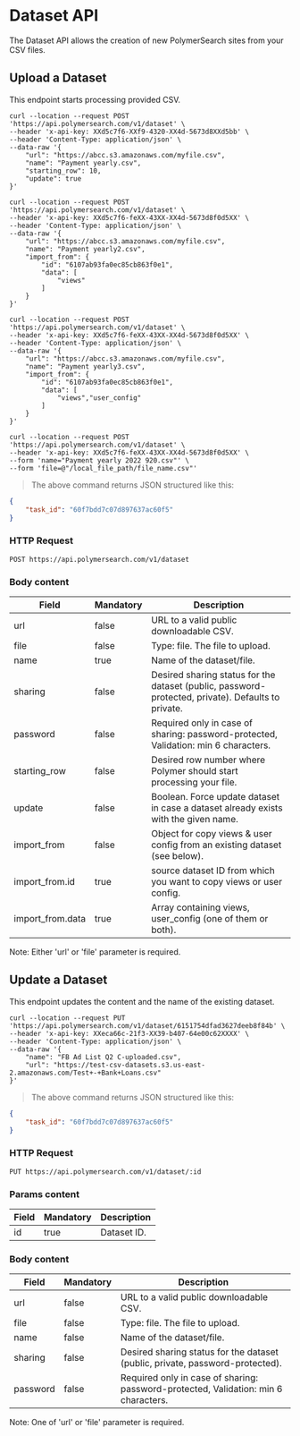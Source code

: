 # Dataset API

The Dataset API allows the creation of new PolymerSearch sites from your CSV files.


## Upload a Dataset

This endpoint starts processing provided CSV.

```shell
curl --location --request POST 'https://api.polymersearch.com/v1/dataset' \
--header 'x-api-key: XXd5c7f6-XXf9-4320-XX4d-5673d8XXd5bb' \
--header 'Content-Type: application/json' \
--data-raw '{
    "url": "https://abcc.s3.amazonaws.com/myfile.csv",
    "name": "Payment yearly.csv",
    "starting_row": 10,
    "update": true
}'
```

```shell
curl --location --request POST 'https://api.polymersearch.com/v1/dataset' \
--header 'x-api-key: XXd5c7f6-feXX-43XX-XX4d-5673d8f0d5XX' \
--header 'Content-Type: application/json' \
--data-raw '{
    "url": "https://abcc.s3.amazonaws.com/myfile.csv",
    "name": "Payment yearly2.csv",
    "import_from": {
        "id": "6107ab93fa0ec85cb863f0e1",
        "data": [
            "views"
        ]
    }
}'
```

```shell
curl --location --request POST 'https://api.polymersearch.com/v1/dataset' \
--header 'x-api-key: XXd5c7f6-feXX-43XX-XX4d-5673d8f0d5XX' \
--header 'Content-Type: application/json' \
--data-raw '{
    "url": "https://abcc.s3.amazonaws.com/myfile.csv",
    "name": "Payment yearly3.csv",
    "import_from": {
        "id": "6107ab93fa0ec85cb863f0e1",
        "data": [
            "views","user_config"
        ]
    }
}'
```

```shell
curl --location --request POST 'https://api.polymersearch.com/v1/dataset' \
--header 'x-api-key: XXd5c7f6-feXX-43XX-XX4d-5673d8f0d5XX' \
--form 'name="Payment yearly 2022 920.csv"' \
--form 'file=@"/local_file_path/file_name.csv"'
```

> The above command returns JSON structured like this:

```json
{
    "task_id": "60f7bdd7c07d897637ac60f5"
}
```

### HTTP Request

`POST https://api.polymersearch.com/v1/dataset`

### Body content

Field | Mandatory | Description
--------- | ------- | -----------
url | false | URL to a valid public downloadable CSV.
file | false | Type: file. The file to upload.
name | true | Name of the dataset/file.
sharing | false | Desired sharing status for the dataset (public, password-protected, private). Defaults to private.
password | false | Required only in case of sharing: password-protected, Validation: min 6 characters.
starting_row | false | Desired row number where Polymer should start processing your file.
update | false | Boolean. Force update dataset in case a dataset already exists with the given name.
import_from | false | Object for copy views & user config from an existing dataset (see below).
import_from.id | true | source dataset ID from which you want to copy views or user config.
import_from.data | true | Array containing views, user_config (one of them or both).

Note: Either 'url' or 'file' parameter is required.

## Update a Dataset

This endpoint updates the content and the name of the existing dataset.

```shell
curl --location --request PUT 'https://api.polymersearch.com/v1/dataset/6151754dfad3627deeb8f84b' \
--header 'x-api-key: XXeca66c-21f3-XX39-b407-64e00c62XXXX' \
--header 'Content-Type: application/json' \
--data-raw '{
    "name": "FB Ad List Q2 C-uploaded.csv",
    "url": "https://test-csv-datasets.s3.us-east-2.amazonaws.com/Test+-+Bank+Loans.csv"
}'
```


> The above command returns JSON structured like this:

```json
{
    "task_id": "60f7bdd7c07d897637ac60f5"
}
```

### HTTP Request

`PUT https://api.polymersearch.com/v1/dataset/:id`


### Params content

Field | Mandatory | Description
--------- | ------- | -----------
id | true | Dataset ID.

### Body content

Field | Mandatory | Description
--------- | ------- | -----------
url | false | URL to a valid public downloadable CSV.
file | false | Type: file. The file to upload.
name | false | Name of the dataset/file.
sharing | false | Desired sharing status for the dataset (public, private, password-protected).
password | false | Required only in case of sharing: password-protected, Validation: min 6 characters.

Note: One of 'url' or 'file' parameter is required.